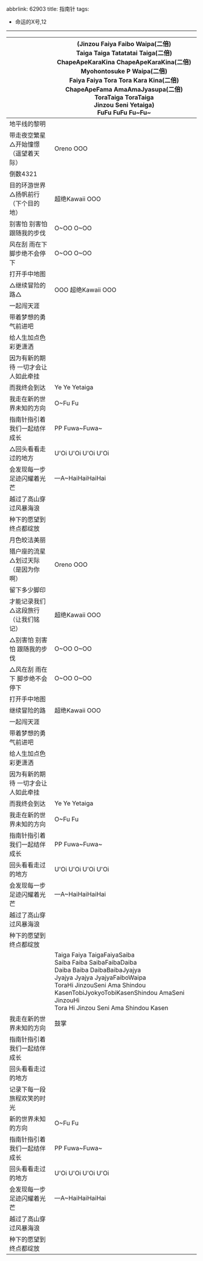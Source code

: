 abbrlink: 62903
title: 指南针
tags:
  - 命运的X号,12
---
|      |(Jinzou Faiya Faibo Waipa(二倍)<br>Taiga Taiga Tatatatai Taiga(二倍)<br>ChapeApeKaraKina ChapeApeKaraKina(二倍)<br>Myohontosuke P Waipa(二倍)<br>Faiya Faiya Tora Tora Kara Kina(二倍)<br>ChapeApeFama AmaAmaJyasupa(二倍)<br>ToraTaiga ToraTaiga<br>Jinzou Seni Yetaiga)<br>FuFu FuFu Fu~Fu~|
|--|--|
|地平线的黎明|      |
|带走夜空繁星△开始憧憬（遥望着天际）|Oreno OOO|
|倒数4321|      |
|目的环游世界△扬帆前行（下个目的地）|超绝Kawaii OOO|
|别害怕 别害怕 跟随我的步伐|O~OO O~OO|
|风在刮 雨在下 脚步绝不会停下|O~OO O~OO|
|打开手中地图|      |
|△继续冒险的路△|OOO 超绝Kawaii OOO|
|一起闯天涯|      |
|带着梦想的勇气前进吧|      |
|给人生加点色彩更潇洒|      |
|因为有新的期待 一切才会让人如此牵挂|      |
|而我终会到达|Ye Ye Yetaiga|
|我走在新的世界未知的方向|O~Fu Fu|
|指南针指引着我们一起结伴成长|PP Fuwa~Fuwa~|
|△回头看看走过的地方|U'Oi U'Oi U'Oi U'Oi|
|会发现每一步足迹闪耀着光芒|—A~HaiHaiHaiHai|
|越过了高山穿过风暴海浪|      |
|种下的愿望到终点都绽放|      |
|月色皎洁美丽|      |
|猎户座的流星△划过天际（是因为你啊）|Oreno OOO|
|留下多少脚印|      |
|才能记录我们△这段旅行 （让我们铭记）|超绝Kawaii OOO|
|△别害怕 别害怕 跟随我的步伐|O~OO O~OO|
|△风在刮 雨在下 脚步绝不会停下|O~OO O~OO|
|打开手中地图|      |
|继续冒险的路|超绝Kawaii OOO|
|一起闯天涯|      |
|带着梦想的勇气前进吧|      |
|给人生加点色彩更潇洒|      |
|因为有新的期待 一切才会让人如此牵挂|      |
|而我终会到达|Ye Ye Yetaiga|
|我走在新的世界未知的方向|O~Fu Fu|
|指南针指引着我们一起结伴成长|PP Fuwa~Fuwa~|
|回头看看走过的地方|U'Oi U'Oi U'Oi U'Oi|
|会发现每一步足迹闪耀着光芒|—A~HaiHaiHaiHai|
|越过了高山穿过风暴海浪|      |
|种下的愿望到终点都绽放|      |
|      |Taiga Faiya TaigaFaiyaSaiba<br>Saiba Faiba SaibaFaibaDaiba<br>Daiba Baiba DaibaBaibaJyajya<br>Jyajya Jyajya JyajyaFaiboWaipa<br>ToraHi JinzouSeni Ama Shindou KasenTobiJyokyoTobiKasenShindou AmaSeni JinzouHi<br>Tora Hi Jinzou Seni Ama Shindou Kasen|
|我走在新的世界未知的方向|鼓掌|
|指南针指引着我们一起结伴成长|      |
|回头看看走过的地方|      |
|记录下每一段旅程欢笑的时光|      |
|新的世界未知的方向|O~Fu Fu|
|指南针指引着我们一起结伴成长|PP Fuwa~Fuwa~|
|回头看看走过的地方|U'Oi U'Oi U'Oi U'Oi|
|会发现每一步足迹闪耀着光芒|—A~HaiHaiHaiHai|
|越过了高山穿过风暴海浪|      |
|种下的愿望到终点都绽放|      |